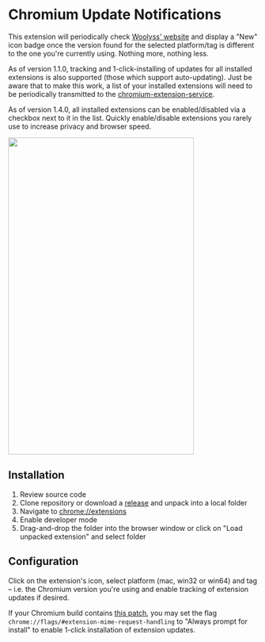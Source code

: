 # Chromium Update Notifications

This extension will periodically check [Woolyss' website](https://chromium.woolyss.com/) and display a "New" icon badge once the version found for the selected platform/tag is different to the one you're currently using. Nothing more, nothing less.

As of version 1.1.0, tracking and 1-click-installing of updates for all installed extensions is also supported (those which support auto-updating). Just be aware that to make this work, a list of your installed extensions will need to be periodically transmitted to the [chromium-extension-service](https://github.com/kkkrist/chromium-extension-service).

As of version 1.4.0, all installed extensions can be enabled/disabled via a checkbox next to it in the list. Quickly enable/disable extensions you rarely use to increase privacy and browser speed.

<img height="639" src="https://raw.githubusercontent.com/kkkrist/chromium-notifier/master/img/screenshot.webp" width="375" />

## Installation

1. Review source code
2. Clone repository or download a [release](https://github.com/kkkrist/chromium-notifier/releases) and unpack into a local folder
3. Navigate to [chrome://extensions](chrome://extensions)
4. Enable developer mode
5. Drag-and-drop the folder into the browser window or click on "Load unpacked extension" and select folder

## Configuration

Click on the extension's icon, select platform (mac, win32 or win64) and tag – i.e. the Chromium version you're using and enable tracking of extension updates if desired.

If your Chromium build contains [this patch](https://github.com/Eloston/ungoogled-chromium/blob/master/patches/extra/ungoogled-chromium/add-flag-to-configure-extension-downloading.patch), you may set the flag `chrome://flags/#extension-mime-request-handling` to "Always prompt for install" to enable 1-click installation of extension updates.
